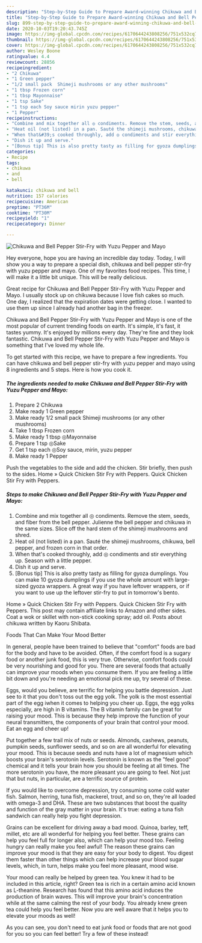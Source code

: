 ```yaml
---
description: "Step-by-Step Guide to Prepare Award-winning Chikuwa and Bell Pepper Stir-Fry with Yuzu Pepper and Mayo"
title: "Step-by-Step Guide to Prepare Award-winning Chikuwa and Bell Pepper Stir-Fry with Yuzu Pepper and Mayo"
slug: 899-step-by-step-guide-to-prepare-award-winning-chikuwa-and-bell-pepper-stir-fry-with-yuzu-pepper-and-mayo
date: 2020-10-03T19:20:43.745Z
image: https://img-global.cpcdn.com/recipes/6170644243808256/751x532cq70/chikuwa-and-bell-pepper-stir-fry-with-yuzu-pepper-and-mayo-recipe-main-photo.jpg
thumbnail: https://img-global.cpcdn.com/recipes/6170644243808256/751x532cq70/chikuwa-and-bell-pepper-stir-fry-with-yuzu-pepper-and-mayo-recipe-main-photo.jpg
cover: https://img-global.cpcdn.com/recipes/6170644243808256/751x532cq70/chikuwa-and-bell-pepper-stir-fry-with-yuzu-pepper-and-mayo-recipe-main-photo.jpg
author: Wesley Boone
ratingvalue: 4.4
reviewcount: 28856
recipeingredient:
- "2 Chikuwa"
- "1 Green pepper"
- "1/2 small pack  Shimeji mushrooms or any other mushrooms"
- "1 tbsp Frozen corn"
- "1 tbsp Mayonnaise"
- "1 tsp Sake"
- "1 tsp each Soy sauce mirin yuzu pepper"
- "1 Pepper"
recipeinstructions:
- "Combine and mix together all ◎ condiments. Remove the stem, seeds, and fiber from the bell pepper. Julienne the bell pepper and chikuwa in the same sizes. Slice off the hard stem of the shimeji mushrooms and shred."
- "Heat oil (not listed) in a pan. Sauté the shimeji mushrooms, chikuwa, bell pepper, and frozen corn in that order."
- "When that&#39;s cooked throughly, add ◎ condiments and stir everything up. Season with a little pepper."
- "Dish it up and serve."
- "[Bonus tip] This is also pretty tasty as filling for gyoza dumplings. You can make 10 gyoza dumplings if you use the whole amount with large-sized gyoza wrappers. A great way if you have leftover wrappers, or if you want to use up the leftover stir-fry to put in tomorrow&#39;s bento."
categories:
- Recipe
tags:
- chikuwa
- and
- bell

katakunci: chikuwa and bell 
nutrition: 157 calories
recipecuisine: American
preptime: "PT36M"
cooktime: "PT30M"
recipeyield: "1"
recipecategory: Dinner

---
```



![Chikuwa and Bell Pepper Stir-Fry with Yuzu Pepper and Mayo](https://img-global.cpcdn.com/recipes/6170644243808256/751x532cq70/chikuwa-and-bell-pepper-stir-fry-with-yuzu-pepper-and-mayo-recipe-main-photo.jpg)

Hey everyone, hope you are having an incredible day today. Today, I will show you a way to prepare a special dish, chikuwa and bell pepper stir-fry with yuzu pepper and mayo. One of my favorites food recipes. This time, I will make it a little bit unique. This will be really delicious.

Great recipe for Chikuwa and Bell Pepper Stir-Fry with Yuzu Pepper and Mayo. I usually stock up on chikuwa because I love fish cakes so much. One day, I realized that the expiration dates were getting close. I wanted to use them up since I already had another bag in the freezer.

Chikuwa and Bell Pepper Stir-Fry with Yuzu Pepper and Mayo is one of the most popular of current trending foods on earth. It's simple, it's fast, it tastes yummy. It's enjoyed by millions every day. They're fine and they look fantastic. Chikuwa and Bell Pepper Stir-Fry with Yuzu Pepper and Mayo is something that I've loved my whole life.


To get started with this recipe, we have to prepare a few ingredients. You can have chikuwa and bell pepper stir-fry with yuzu pepper and mayo using 8 ingredients and 5 steps. Here is how you cook it.

<!--inarticleads1-->

##### The ingredients needed to make Chikuwa and Bell Pepper Stir-Fry with Yuzu Pepper and Mayo:

1. Prepare 2 Chikuwa
1. Make ready 1 Green pepper
1. Make ready 1/2 small pack  Shimeji mushrooms (or any other mushrooms)
1. Take 1 tbsp Frozen corn
1. Make ready 1 tbsp ◎Mayonnaise
1. Prepare 1 tsp ◎Sake
1. Get 1 tsp each ◎Soy sauce, mirin, yuzu pepper
1. Make ready 1 Pepper


Push the vegetables to the side and add the chicken. Stir briefly, then push to the sides. Home » Quick Chicken Stir Fry with Peppers. Quick Chicken Stir Fry with Peppers. 

<!--inarticleads2-->

##### Steps to make Chikuwa and Bell Pepper Stir-Fry with Yuzu Pepper and Mayo:

1. Combine and mix together all ◎ condiments. Remove the stem, seeds, and fiber from the bell pepper. Julienne the bell pepper and chikuwa in the same sizes. Slice off the hard stem of the shimeji mushrooms and shred.
1. Heat oil (not listed) in a pan. Sauté the shimeji mushrooms, chikuwa, bell pepper, and frozen corn in that order.
1. When that&#39;s cooked throughly, add ◎ condiments and stir everything up. Season with a little pepper.
1. Dish it up and serve.
1. [Bonus tip] This is also pretty tasty as filling for gyoza dumplings. You can make 10 gyoza dumplings if you use the whole amount with large-sized gyoza wrappers. A great way if you have leftover wrappers, or if you want to use up the leftover stir-fry to put in tomorrow&#39;s bento.


Home » Quick Chicken Stir Fry with Peppers. Quick Chicken Stir Fry with Peppers. This post may contain affiliate links to Amazon and other sides. Coat a wok or skillet with non-stick cooking spray; add oil. Posts about chikuwa written by Kaoru Shibata. 

Foods That Can Make Your Mood Better


In general, people have been trained to believe that "comfort" foods are bad for the body and have to be avoided. Often, if the comfort food is a sugary food or another junk food, this is very true. Otherwise, comfort foods could be very nourishing and good for you. There are several foods that actually can improve your moods when you consume them. If you are feeling a little bit down and you're needing an emotional pick me up, try several of these.

Eggs, would you believe, are terrific for helping you battle depression. Just see to it that you don't toss out the egg yolk. The yolk is the most essential part of the egg iwhen it comes to helping you cheer up. Eggs, the egg yolks especially, are high in B vitamins. The B vitamin family can be great for raising your mood. This is because they help improve the function of your neural transmitters, the components of your brain that control your mood. Eat an egg and cheer up!

Put together a few trail mix of nuts or seeds. Almonds, cashews, peanuts, pumpkin seeds, sunflower seeds, and so on are all wonderful for elevating your mood. This is because seeds and nuts have a lot of magnesium which boosts your brain's serotonin levels. Serotonin is known as the "feel good" chemical and it tells your brain how you should be feeling at all times. The more serotonin you have, the more pleasant you are going to feel. Not just that but nuts, in particular, are a terrific source of protein.

If you would like to overcome depression, try consuming some cold water fish. Salmon, herring, tuna fish, mackerel, trout, and so on, they're all loaded with omega-3 and DHA. These are two substances that boost the quality and function of the gray matter in your brain. It's true: eating a tuna fish sandwich can really help you fight depression. 

Grains can be excellent for driving away a bad mood. Quinoa, barley, teff, millet, etc are all wonderful for helping you feel better. These grains can help you feel full for longer also, which can help your mood too. Feeling hungry can really make you feel awful! The reason these grains can improve your mood is that they are easy for your body to digest. You digest them faster than other things which can help increase your blood sugar levels, which, in turn, helps make you feel more pleasant, mood wise.

Your mood can really be helped by green tea. You knew it had to be included in this article, right? Green tea is rich in a certain amino acid known as L-theanine. Research has found that this amino acid induces the production of brain waves. This will improve your brain's concentration while at the same calming the rest of your body. You already knew green tea could help you feel better. Now you are well aware that it helps you to elevate your moods as well!

As you can see, you don't need to eat junk food or foods that are not good for you so you can feel better! Try a few of these instead!

